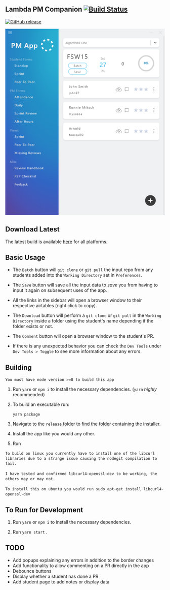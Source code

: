 ## Lambda PM Companion [![Build Status](https://travis-ci.com/myxozoa/LPM.svg?branch=master)](https://travis-ci.com/myxozoa/LPM) 
[![GitHub release](https://img.shields.io/github/release/myxozoa/LPM.svg)](https://github.com/myxozoa/LPM/releases)


![alt text](./lambda_pm_app_screenshot.png)

## Download Latest

The latest build is available [here](https://github.com/myxozoa/LPM/releases) for all platforms.

## Basic Usage

- The `Batch` button will `git clone` or `git pull` the input repo from any students added into the `Working Directory` set in `Preferences`.

- The `Save` button will save all the input data to _save_ you from having to input it again on subsequent uses of the app.
- All the links in the sidebar will open a browser window to their respective airtables (right click to copy).

- The `Download` button will perform a `git clone` or `git pull` in the `Working Directory` inside a folder using the student's name depending if the folder exists or not.
- The `Comment` button will open a browser window to the student's PR.
- If there is any unexpected behavior you can check the `Dev Tools` under `Dev Tools > Toggle` to see more information about any errors.

## Building

```
You must have node version >=8 to build this app
```

1. Run `yarn` or `npm i` to install the necessary dependencies. (`yarn` _highly_ recommended)

2. To build an executable run:
   ```
   yarn package
   ```
3. Navigate to the `release` folder to find the folder containing the installer.

4. Install the app like you would any other.

5. Run

```
To build on linux you currently have to install one of the libcurl libraries due to a strange issue causing the nodegit compilation to fail.

I have tested and confirmed libcurl4-openssl-dev to be working, the others may or may not.

To install this on ubuntu you would run sudo apt-get install libcurl4-openssl-dev
```

## To Run for Development

1. Run `yarn` or `npm i` to install the necessary dependencies.

2. Run `yarn start` .

## TODO

- Add popups explaining any errors in addition to the border changes
- Add functionality to allow commenting on a PR directly in the app
- Debounce buttons
- Display whether a student has done a PR
- Add student page to add notes or display data
